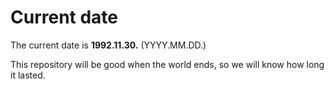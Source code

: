 # Current date

The current date is **1992.11.30.** (YYYY.MM.DD.)

This repository will be good when the world ends, so we will know how long it lasted.